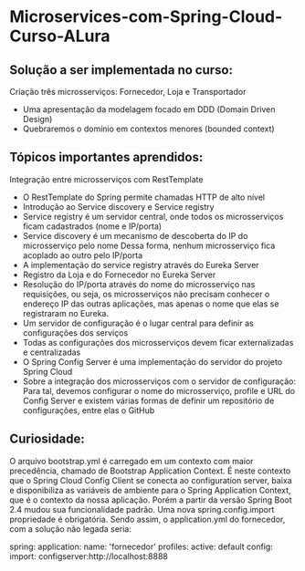 # Microservices-com-Spring-Cloud-Curso-ALura

 ## Solução a ser implementada no curso:

Criação três microsserviços: Fornecedor, Loja e Transportador
- Uma apresentação da modelagem focado em DDD (Domain Driven Design)
- Quebraremos o domínio em contextos menores (bounded context)

## Tópicos importantes aprendidos:
Integração entre microsserviços com RestTemplate
- O RestTemplate do Spring permite chamadas HTTP de alto nível
- Introdução ao Service discovery e Service registry
- Service registry é um servidor central, onde todos os microsserviços ficam cadastrados (nome e IP/porta)
- Service discovery é um mecanismo de descoberta do IP do microsserviço pelo nome
  Dessa forma, nenhum microsserviço fica acoplado ao outro pelo IP/porta
- A implementação do service registry através do Eureka Server
- Registro da Loja e do Fornecedor no Eureka Server
- Resolução do IP/porta através do nome do microsserviço nas requisições, ou seja, os microsserviços não precisam conhecer o endereço IP das outras aplicações, mas apenas o nome que elas se registraram no Eureka.
- Um servidor de configuração é o lugar central para definir as configurações dos serviços
- Todas as configurações dos microsserviços devem ficar externalizadas e centralizadas
- O Spring Config Server é uma implementação do servidor do projeto Spring Cloud
- Sobre a integração dos microsserviços com o servidor de configuração:
Para tal, devemos configurar o nome do microsserviço, profile e URL do Config Server
e existem várias formas de definir um repositório de configurações, entre elas o GitHub

## Curiosidade:
O arquivo bootstrap.yml é carregado em um contexto com maior precedência, chamado de Bootstrap Application Context. É neste contexto que o Spring Cloud Config Client se conecta ao configuration server, baixa e disponibiliza as variáveis de ambiente para o Spring Application Context, que é o contexto da nossa aplicação. Porém a partir da versão Spring Boot 2.4 mudou sua funcionalidade padrão. Uma nova 
spring.config.import propriedade é obrigatória. Sendo assim, o application.yml do fornecedor, com a solução não legada seria:

spring:
  application:
    name: 'fornecedor'
  profiles:
    active: default
  config:
    import: configserver:http://localhost:8888